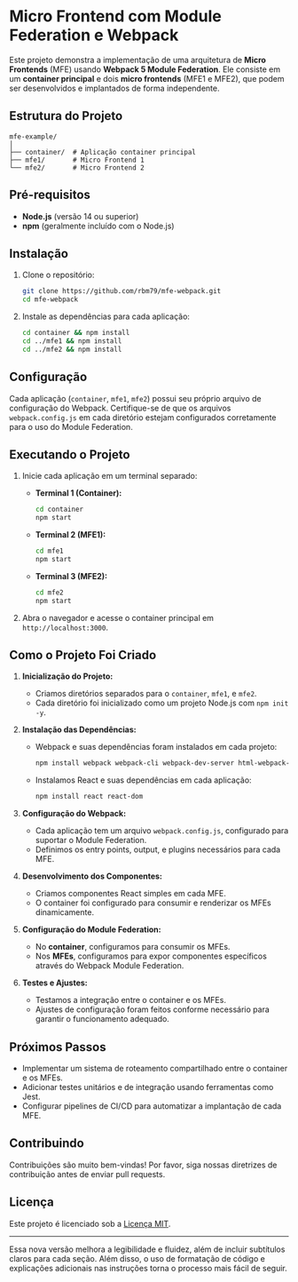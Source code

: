 # Micro Frontend com Module Federation e Webpack

Este projeto demonstra a implementação de uma arquitetura de **Micro Frontends** (MFE) usando **Webpack 5 Module Federation**. Ele consiste em um **container principal** e dois **micro frontends** (MFE1 e MFE2), que podem ser desenvolvidos e implantados de forma independente.

## Estrutura do Projeto

```
mfe-example/
│ 
├── container/  # Aplicação container principal
├── mfe1/       # Micro Frontend 1 
└── mfe2/       # Micro Frontend 2
```

## Pré-requisitos

- **Node.js** (versão 14 ou superior)
- **npm** (geralmente incluído com o Node.js)

## Instalação

1. Clone o repositório:

   ```bash
   git clone https://github.com/rbm79/mfe-webpack.git
   cd mfe-webpack
   ```

2. Instale as dependências para cada aplicação:

   ```bash
   cd container && npm install
   cd ../mfe1 && npm install
   cd ../mfe2 && npm install
   ```

## Configuração

Cada aplicação (`container`, `mfe1`, `mfe2`) possui seu próprio arquivo de configuração do Webpack. Certifique-se de que os arquivos `webpack.config.js` em cada diretório estejam configurados corretamente para o uso do Module Federation.

## Executando o Projeto

1. Inicie cada aplicação em um terminal separado:

   - **Terminal 1 (Container):**

     ```bash
     cd container
     npm start
     ```

   - **Terminal 2 (MFE1):**

     ```bash
     cd mfe1
     npm start
     ```

   - **Terminal 3 (MFE2):**

     ```bash
     cd mfe2
     npm start
     ```

2. Abra o navegador e acesse o container principal em `http://localhost:3000`.

## Como o Projeto Foi Criado

1. **Inicialização do Projeto:**
   - Criamos diretórios separados para o `container`, `mfe1`, e `mfe2`.
   - Cada diretório foi inicializado como um projeto Node.js com `npm init -y`.

2. **Instalação das Dependências:**
   - Webpack e suas dependências foram instalados em cada projeto:
     ```bash
     npm install webpack webpack-cli webpack-dev-server html-webpack-plugin --save-dev
     ```
   - Instalamos React e suas dependências em cada aplicação:
     ```bash
     npm install react react-dom
     ```

3. **Configuração do Webpack:**
   - Cada aplicação tem um arquivo `webpack.config.js`, configurado para suportar o Module Federation.
   - Definimos os entry points, output, e plugins necessários para cada MFE.

4. **Desenvolvimento dos Componentes:**
   - Criamos componentes React simples em cada MFE.
   - O container foi configurado para consumir e renderizar os MFEs dinamicamente.

5. **Configuração do Module Federation:**
   - No **container**, configuramos para consumir os MFEs.
   - Nos **MFEs**, configuramos para expor componentes específicos através do Webpack Module Federation.

6. **Testes e Ajustes:**
   - Testamos a integração entre o container e os MFEs.
   - Ajustes de configuração foram feitos conforme necessário para garantir o funcionamento adequado.

## Próximos Passos

- Implementar um sistema de roteamento compartilhado entre o container e os MFEs.
- Adicionar testes unitários e de integração usando ferramentas como Jest.
- Configurar pipelines de CI/CD para automatizar a implantação de cada MFE.

## Contribuindo

Contribuições são muito bem-vindas! Por favor, siga nossas diretrizes de contribuição antes de enviar pull requests.

## Licença

Este projeto é licenciado sob a [Licença MIT](LICENSE).

---

Essa nova versão melhora a legibilidade e fluidez, além de incluir subtítulos claros para cada seção. Além disso, o uso de formatação de código e explicações adicionais nas instruções torna o processo mais fácil de seguir.